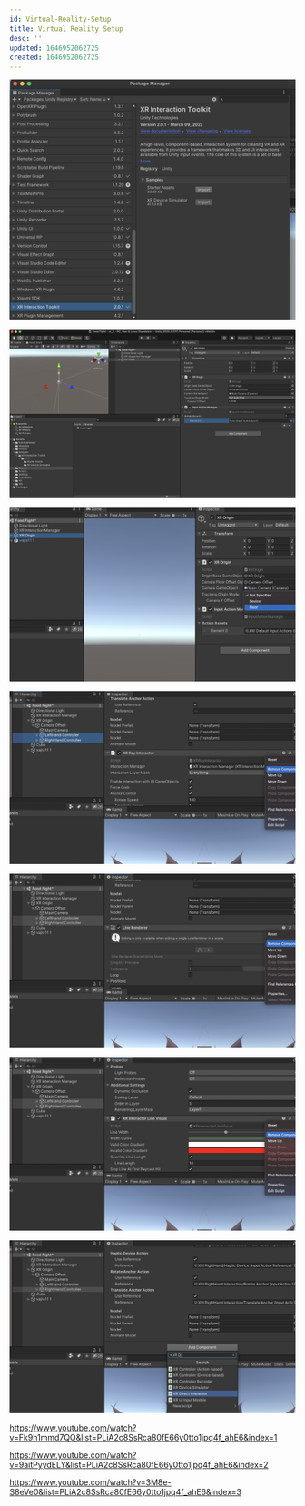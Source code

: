 ```yaml
---
id: Virtual-Reality-Setup
title: Virtual Reality Setup
desc: ''
updated: 1646952062725
created: 1646952062725
---
```



![](/assets/images/xr_setup_1.png)

![](/assets/images/xr_setup_2.png)

![](/assets/images/xr_setup_3.png)

![](/assets/images/xr_setup_4.png)

![](/assets/images/xr_setup_5.png)

![](/assets/images/xr_setup_6.png)

![](/assets/images/xr_setup_7.png)


https://www.youtube.com/watch?v=Fk9h1mmd7QQ&list=PLiA2c8SsRca80fE66y0tto1jpq4f_ahE6&index=1


https://www.youtube.com/watch?v=9aitPyydELY&list=PLiA2c8SsRca80fE66y0tto1jpq4f_ahE6&index=2

https://www.youtube.com/watch?v=3M8e-S8eVe0&list=PLiA2c8SsRca80fE66y0tto1jpq4f_ahE6&index=3

